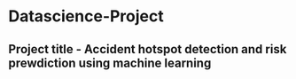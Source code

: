 # Datascience-Project
## Project title - Accident hotspot detection and risk prewdiction using machine learning
